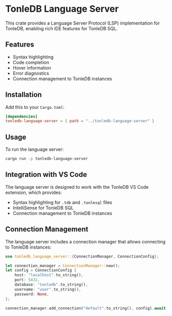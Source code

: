 # TonleDB Language Server

This crate provides a Language Server Protocol (LSP) implementation for TonleDB, enabling rich IDE features for TonleDB SQL.

## Features

- Syntax highlighting
- Code completion
- Hover information
- Error diagnostics
- Connection management to TonleDB instances

## Installation

Add this to your `Cargo.toml`:

```toml
[dependencies]
tonledb-language-server = { path = "../tonledb-language-server" }
```

## Usage

To run the language server:

```bash
cargo run -p tonledb-language-server
```

## Integration with VS Code

The language server is designed to work with the TonleDB VS Code extension, which provides:

- Syntax highlighting for `.tdb` and `.tonlesql` files
- IntelliSense for TonleDB SQL
- Connection management to TonleDB instances

## Connection Management

The language server includes a connection manager that allows connecting to TonleDB instances:

```rust
use tonledb_language_server::{ConnectionManager, ConnectionConfig};

let connection_manager = ConnectionManager::new();
let config = ConnectionConfig {
    host: "localhost".to_string(),
    port: 5432,
    database: "tonledb".to_string(),
    username: "user".to_string(),
    password: None,
};

connection_manager.add_connection("default".to_string(), config).await?;
```